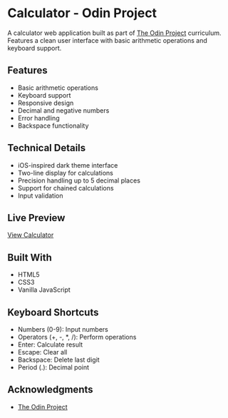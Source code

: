 # Calculator - Odin Project

A calculator web application built as part of [The Odin Project](https://www.theodinproject.com) curriculum. Features a clean user interface with basic arithmetic operations and keyboard support.

## Features

- Basic arithmetic operations
- Keyboard support
- Responsive design
- Decimal and negative numbers
- Error handling
- Backspace functionality

## Technical Details

- iOS-inspired dark theme interface
- Two-line display for calculations
- Precision handling up to 5 decimal places
- Support for chained calculations
- Input validation

## Live Preview

[View Calculator](https://jossanna.github.io/odin-calculator/)

## Built With

- HTML5
- CSS3
- Vanilla JavaScript

## Keyboard Shortcuts

- Numbers (0-9): Input numbers
- Operators (+, -, \*, /): Perform operations
- Enter: Calculate result
- Escape: Clear all
- Backspace: Delete last digit
- Period (.): Decimal point

## Acknowledgments

- [The Odin Project](https://www.theodinproject.com)
